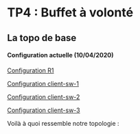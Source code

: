 # TP4 : Buffet à volonté

## La topo de base
#### Configuration actuelle (10/04/2020)

[Configuration R1](/router.txt)

[Configuration client-sw-1](/client-sw1.txt)

[Configuration client-sw-2](/client-sw2.txt)

[Configuration client-sw-3](/client-sw3.txt)

Voilà à quoi ressemble notre topologie :
